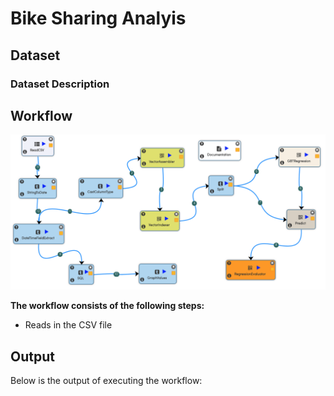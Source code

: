 # Bike Sharing Analyis


## Dataset



### Dataset Description




## Workflow

<img src="bike-sharing-analysis-workflow.png"/>

**The workflow consists of the following steps:**

- Reads in the CSV file


## Output

Below is the output of executing the workflow:


